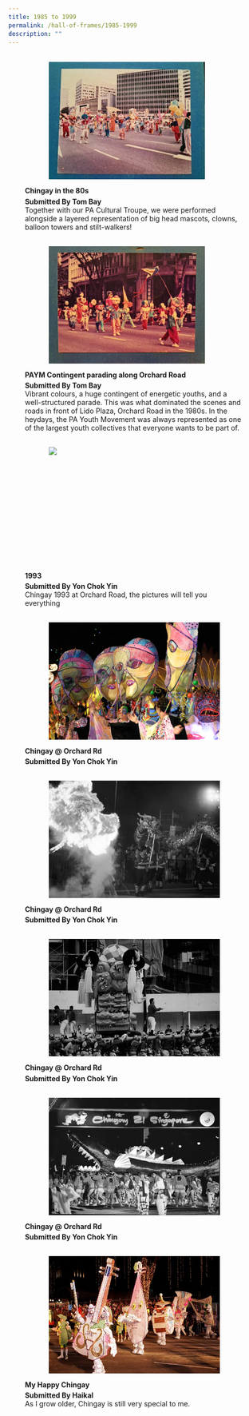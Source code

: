 ```yaml
---
title: 1985 to 1999
permalink: /hall-of-frames/1985-1999
description: ""
---
```

<ul style="display: grid; grid-template-columns: repeat(auto-fit, minmax(228px, 1fr)); gap: 1rem; margin: 2rem 2vw; padding: 0; list-style-type: none;">
<li><div style="position: relative; display: block; height: 100%;  overflow: hidden; text-decoration: none;"><div style="width:343px;height:235px;margin:auto;"><img style="height:235px;width:auto;" src="/images/Hall%20of%20Frames/parade-formation.jpg"></div><div style="position: relative; display: flex; align-items: center; gap: 2em; padding: 1em 1em 0;"><h3 style="font-size: 1em; margin: 0 0 .3em;">Chingay in the 80s </h3></div><p style="padding: 0 1em 1em;margin: 0; overflow: hidden;"><b>Submitted By Tom Bay</b><br />Together with our PA Cultural Troupe, we were performed alongside a layered representation of big head mascots, clowns, balloon towers and stilt-walkers!</p></div></li>
<li><div style="position: relative; display: block; height: 100%;  overflow: hidden; text-decoration: none;"><div style="width:343px;height:235px;margin:auto;"><img style="height:235px;width:auto;" src="/images/Hall%20of%20Frames/paym-contingent-parading-orchard-road.jpg"></div><div style="position: relative; display: flex; align-items: center; gap: 2em; padding: 1em 1em 0;"><h3 style="font-size: 1em; margin: 0 0 .3em;">PAYM Contingent parading along Orchard Road</h3></div><p style="padding: 0 1em 1em;margin: 0; overflow: hidden;"><b>Submitted By Tom Bay</b><br />Vibrant colours, a huge contingent of energetic youths, and a well-structured parade. This was what dominated the scenes and roads in front of Lido Plaza, Orchard Road in the 1980s. In the heydays, the PA Youth Movement was always represented as one of the largest youth collectives that everyone wants to be part of.</p></div></li>
<li><div style="position: relative; display: block; height: 100%;  overflow: hidden; text-decoration: none;"><div style="width:343px;height:235px;margin:auto;"><img style="height:235px;width:auto;" src="/images/Hall%20of%20Frames/"></div><div style="position: relative; display: flex; align-items: center; gap: 2em; padding: 1em 1em 0;"><h3 style="font-size: 1em; margin: 0 0 .3em;">1993</h3></div><p style="padding: 0 1em 1em;margin: 0; overflow: hidden;"><b>Submitted By Yon Chok Yin</b><br />Chingay 1993 at Orchard Road, the pictures will tell you everything</p></div></li>
<li><div style="position: relative; display: block; height: 100%;  overflow: hidden; text-decoration: none;"><div style="width:343px;height:235px;margin:auto;"><img style="height:235px;width:auto;" src="/images/Hall%20of%20Frames/e0236cce-9976-48ad-8a15-8cbe57e0a242.jpg"></div><div style="position: relative; display: flex; align-items: center; gap: 2em; padding: 1em 1em 0;"><h3 style="font-size: 1em; margin: 0 0 .3em;">Chingay @ Orchard Rd</h3></div><p style="padding: 0 1em 1em;margin: 0; overflow: hidden;"><b>Submitted By Yon Chok Yin</b><br /></p></div></li>
<li><div style="position: relative; display: block; height: 100%;  overflow: hidden; text-decoration: none;"><div style="width:343px;height:235px;margin:auto;"><img style="height:235px;width:auto;" src="/images/Hall%20of%20Frames/f352fada-0d4e-438d-9c2b-70bc68b3ceef.jpg"></div><div style="position: relative; display: flex; align-items: center; gap: 2em; padding: 1em 1em 0;"><h3 style="font-size: 1em; margin: 0 0 .3em;">Chingay @ Orchard Rd</h3></div><p style="padding: 0 1em 1em;margin: 0; overflow: hidden;"><b>Submitted By Yon Chok Yin</b><br /></p></div></li>
<li><div style="position: relative; display: block; height: 100%;  overflow: hidden; text-decoration: none;"><div style="width:343px;height:235px;margin:auto;"><img style="height:235px;width:auto;" src="/images/Hall%20of%20Frames/5b65d7dd-72b7-447a-8796-67bb07336892.jpg"></div><div style="position: relative; display: flex; align-items: center; gap: 2em; padding: 1em 1em 0;"><h3 style="font-size: 1em; margin: 0 0 .3em;">Chingay @ Orchard Rd</h3></div><p style="padding: 0 1em 1em;margin: 0; overflow: hidden;"><b>Submitted By Yon Chok Yin</b><br /></p></div></li>
<li><div style="position: relative; display: block; height: 100%;  overflow: hidden; text-decoration: none;"><div style="width:343px;height:235px;margin:auto;"><img style="height:235px;width:auto;" src="/images/Hall%20of%20Frames/6de15f32-279c-45c4-b3d1-5a15c0714bb3.jpg"></div><div style="position: relative; display: flex; align-items: center; gap: 2em; padding: 1em 1em 0;"><h3 style="font-size: 1em; margin: 0 0 .3em;">Chingay @ Orchard Rd</h3></div><p style="padding: 0 1em 1em;margin: 0; overflow: hidden;"><b>Submitted By Yon Chok Yin</b><br /></p></div></li>
<li><div style="position: relative; display: block; height: 100%;  overflow: hidden; text-decoration: none;"><div style="width:343px;height:235px;margin:auto;"><img style="height:235px;width:auto;" src="/images/Hall%20of%20Frames/my-happy-chingay-1994.jpg"></div><div style="position: relative; display: flex; align-items: center; gap: 2em; padding: 1em 1em 0;"><h3 style="font-size: 1em; margin: 0 0 .3em;">My Happy Chingay</h3></div><p style="padding: 0 1em 1em;margin: 0; overflow: hidden;"><b>Submitted By Haikal</b><br />As I grow older, Chingay is still very special to me.  </p></div></li>
</ul>